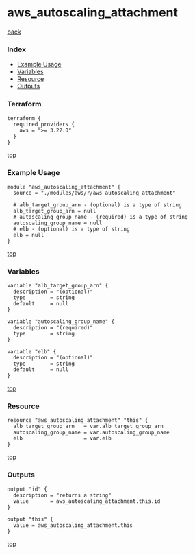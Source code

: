 # aws_autoscaling_attachment
[back](../aws.md)
### Index
- [Example Usage](#example-usage)
- [Variables](#variables)
- [Resource](#resource)
- [Outputs](#outputs)
### Terraform
```hcl
terraform {
  required_providers {
    aws = ">= 3.22.0"
  }
}
```
[top](#index)
### Example Usage
```hcl
module "aws_autoscaling_attachment" {
  source = "./modules/aws/r/aws_autoscaling_attachment"

  # alb_target_group_arn - (optional) is a type of string
  alb_target_group_arn = null
  # autoscaling_group_name - (required) is a type of string
  autoscaling_group_name = null
  # elb - (optional) is a type of string
  elb = null
}
```
[top](#index)
### Variables
```hcl
variable "alb_target_group_arn" {
  description = "(optional)"
  type        = string
  default     = null
}

variable "autoscaling_group_name" {
  description = "(required)"
  type        = string
}

variable "elb" {
  description = "(optional)"
  type        = string
  default     = null
}
```
[top](#index)

### Resource
```hcl
resource "aws_autoscaling_attachment" "this" {
  alb_target_group_arn   = var.alb_target_group_arn
  autoscaling_group_name = var.autoscaling_group_name
  elb                    = var.elb
}
```
[top](#index)
### Outputs
```hcl
output "id" {
  description = "returns a string"
  value       = aws_autoscaling_attachment.this.id
}

output "this" {
  value = aws_autoscaling_attachment.this
}
```
[top](#index)
